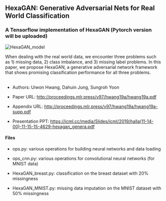 ## HexaGAN: Generative Adversarial Nets for Real World Classification

### A Tensorflow implementation of HexaGAN (Pytorch version will be uploaded)

![HexaGAN_model](https://user-images.githubusercontent.com/25117385/64109029-66de4f80-cdb9-11e9-9e57-93797996de33.png)

When dealing with the real world data, we encounter three problems such as 1) missing data, 2) class imbalance, and 3) missing label problems. In this paper, we propose HexaGAN, a generative adversarial network framework that shows promising classification performance for all three problems. <br><br>


* Authors: Uiwon Hwang, Dahuin Jung, Sungroh Yoon

* Paper URL: http://proceedings.mlr.press/v97/hwang19a/hwang19a.pdf

* Appendix URL: http://proceedings.mlr.press/v97/hwang19a/hwang19a-supp.pdf

* Presentation PPT: https://icml.cc/media/Slides/icml/2019/halla(11-14-00)-11-15-15-4629-hexagan_genera.pdf


#### Files

* ops.py: various operations for building neural networks and data loading

* ops_cnn.py: various operations for convolutional neural networks (for MNIST data)

* HexaGAN_breast.py: classification on the breast dataset with 20% missingness

* HexaGAN_MNIST.py: missing data imputation on the MNIST dataset with 50% missingness
